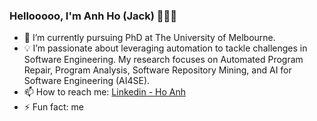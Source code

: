 ### Hellooooo, I'm Anh Ho (Jack) 👋👋👋

- 🔭 I’m currently pursuing PhD at The University of Melbourne.
- 💡 I’m passionate about leveraging automation to tackle challenges in Software Engineering. My research focuses on Automated Program Repair, Program Analysis, Software Repository Mining, and AI for Software Engineering (AI4SE).
- 📫 How to reach me: [Linkedin - Ho Anh](https://www.linkedin.com/in/ho-anh-42a2541a9)
- ⚡ Fun fact: me
